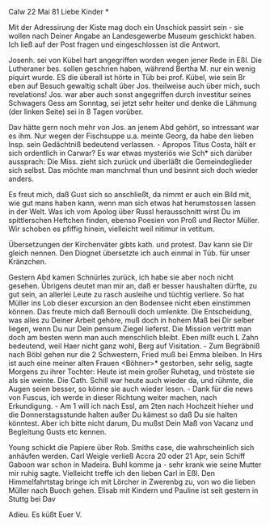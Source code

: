  Calw 22 Mai 81
Liebe Kinder <Marie>*

Mit der Adressirung der Kiste mag doch ein Unschick passirt sein - sie wollen nach Deiner Angabe an Landesgewerbe Museum geschickt haben. Ich ließ auf der Post fragen und eingeschlossen ist die Antwort.

Josenh. sei von Kübel hart angegriffen worden wegen jener Rede in Eßl. Die Lutheraner bes. sollen geschrien haben, während Bertha M. nur ein wenig piquirt wurde. ES die überall ist hörte in Tüb bei prof. Kübel, wie sein Br eben auf Besuch gewaltig schalt über Jos. theilweise auch über mich, such revelations! Jos. war aber auch sonst angegriffen durch investitur seines Schwagers Gess am Sonntag, sei jetzt sehr heiter und denke die Lähmung (der linken Seite) sei in 8 Tagen vorüber.

Dav hätte gern noch mehr von Jos. an jenem Abd gehört, so intressant war es ihm. Nur wegen der Fischsuppe u.a. meinte Georg, da habe den lieben Insp. sein Gedächtniß bedeutend verlassen. - Apropos Titus Costa, hält er sich ordentlich in Carwar? Es war etwas mysteriös wie Sch<ott>* sich darüber aussprach: Die Miss. zieht sich zurück und überläßt die Gemeindeglieder sich selbst. Das möchte man manchmal thun und besinnt sich doch wieder anders.

Es freut mich, daß Gust sich so anschließt, da nimmt er auch ein Bild mit, wie gut mans haben kann, wenn man sich etwas hat herumstossen lassen in der Welt. Was ich vom Apolog über Russl herausschnitt wirst Du im spittlerschen Heftchen finden, ebenso Poesien von Proß und Rector Müller. Wir schoben es pfiffig hinein, vielleicht weil nitimur in vetitum.

Übersetzungen der Kirchenväter gibts kath. und protest. Dav kann sie Dir gleich nennen. Den Diognet übersetzte ich auch einmal in Tüb. für unser Kränzchen.

Gestern Abd kamen Schnürles zurück, ich habe sie aber noch nicht gesehen. Übrigens deutet man mir an, daß er besser haushalten dürfte, zu gut sein, an allerlei Leute zu rasch ausleihe und tüchtig verliere. So hat Müller ins Lob dieser excursion an den Bodensee nicht eben einstimmen können. 
Das freute mich daß Bernoulli doch umlenkte. Die Entscheidung, was alles zu Deiner Arbeit gehöre, muß doch in hohem Maß bei Dir selber liegen, wenn Du nur Dein pensum Ziegel lieferst. Die Mission vertritt man doch am besten wenn man auch menschlich bleibt. Eben mißt euch L Zahn bedeutend, weil Haer nicht ganz wohl, Berg auf Visitation. - Zum Begräbniß nach Böbl gehen nur die 2 Schwestern, Fried muß bei Emma bleiben. In Hirs ist auch eine meiner alten Frauen <Böhner>* gestorben, sehr selig, sagte Morgens zu ihrer Tochter: Heute ist mein großer Ruhetag, und tröstete sie als sie weinte. Die Cath. Schill war heute auch wieder da, und rühmte, die Augen seien besser, so könne sie auch wieder lesen. - Dank für die news von Fuscus, ich werde in dieser Richtung weiter machen, nach Erkundigung. - Am 1 will ich nach Essl, am 2ten nach Hochzeit hieher und die Donnerstagsstunde halten außer Du kämest so daß Du sie halten könntest. Aber ich bitte nicht darum, Du mußst Dein Maß von Vacanz und Begleitung Gusts etc kennen.

Young schickt die Papiere über Rob. Smiths case, die wahrscheinlich sich anhäufen werden. Carl Weigle verließ Accra 20 oder 21 Apr, sein Schiff Gaboon war schon in Madeira. Buhl komme ja - sehr krank wie seine Mutter mir ruhig sagte. Vielleicht treffe ich den lieben Carl in Eßl. Den Himmelfahrtstag bringe ich mit Lörcher in Zwerenbg zu, von wo die lieben Müller nach Buoch gehen. Elisab mit Kindern und Pauline ist seit gestern in Stuttg bei Dav

 Adieu. Es küßt Euer V.
